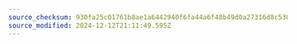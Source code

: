 ```yaml
---
source_checksum: 930fa25c01761b8ae1a6442940f6fa44a6f48b49d0a27316d8c5301228065818
source_modified: 2024-12-12T21:11:49.595Z
---
```


